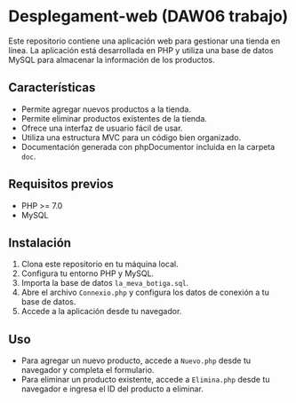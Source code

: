 # Desplegament-web (DAW06 trabajo)

Este repositorio contiene una aplicación web para gestionar una tienda en línea. La aplicación está desarrollada en PHP y utiliza una base de datos MySQL para almacenar la información de los productos.

## Características

- Permite agregar nuevos productos a la tienda.
- Permite eliminar productos existentes de la tienda.
- Ofrece una interfaz de usuario fácil de usar.
- Utiliza una estructura MVC para un código bien organizado.
- Documentación generada con phpDocumentor incluida en la carpeta `doc`.

## Requisitos previos

- PHP >= 7.0
- MySQL

## Instalación

1. Clona este repositorio en tu máquina local.
2. Configura tu entorno PHP y MySQL.
3. Importa la base de datos `la_meva_botiga.sql`.
4. Abre el archivo `Connexio.php` y configura los datos de conexión a tu base de datos.
5. Accede a la aplicación desde tu navegador.

## Uso

- Para agregar un nuevo producto, accede a `Nuevo.php` desde tu navegador y completa el formulario.
- Para eliminar un producto existente, accede a `Elimina.php` desde tu navegador e ingresa el ID del producto a eliminar.

